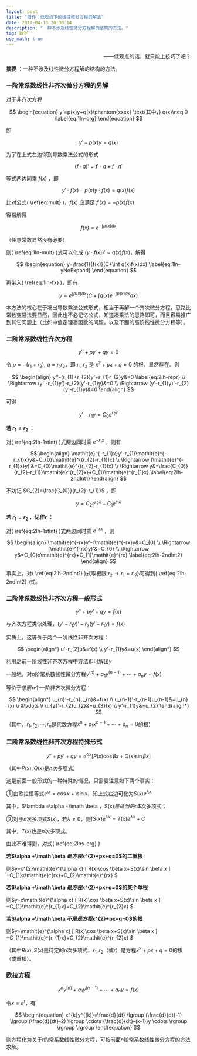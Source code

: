 ```yaml
---
layout: post
title: "旧作：低观点下的线性微分方程的解法"
date: 2017-04-13 20:30:14
description: "一种不涉及线性微分方程解的结构的方法。"
tag: 数学
use_math: true
---
```


<p style="text-align:right">——低观点的话，就只能上技巧了吧？</p>


**摘要** ：一种不涉及线性微分方程解的结构的方法。

### 一阶常系数线性非齐次微分方程的另解

对于非齐次方程

$$
\begin{equation}
	y'=p(x)y+q(x)\phantom{xxxx} \text{其中，} q(x)\neq 0 \label{eq:1ln-org}
\end{equation}
$$

即

$$
\begin{equation}
	y'-p(x)y=q(x) \label{eq:1ln-mov}
\end{equation}
$$

为了在上式左边得到导数乘法公式的形式 

$$
\begin{equation}
	(f\cdot g)'=f'\cdot g+f\cdot g' \label{eq:mult}
\end{equation}
$$

等式两边同乘 $f(x)$ ，即

$$
\begin{equation}
	y'\cdot f(x)-p(x)y\cdot f(x)=q(x)f(x) \label{eq:1ln-mult}
\end{equation}
$$

比对公式( \ref{eq:mult} )，$f(x)$ 应满足 $f'(x)=-p(x)f(x)$

容易解得

$$
\begin{equation}
	f(x)=\mathit{e}^{-\int p(x)dx} \label{eq:1ln-fx}
\end{equation}
$$

（任意常数显然没有必要）

则( \ref{eq:1ln-mult} )式可以化成 $(y\cdot f(x))'=q(x)f(x)$，解得

$$
\begin{equation}
	y=\frac{1}{f(x)}(C+\int q(x)f(x)dx) \label{eq:1ln-yNoExpand}
\end{equation}
$$

再带入( \ref{eq:1ln-fx} )，即有

$$
\begin{equation}
	y=\mathit{e}^{\int p(x)dx}(C+\int q(x)\mathit{e}^{-\int p(x)dx}dx) \label{eq:1ln-result}
\end{equation}
$$

本方法的核心在于凑出导数乘法公式形式，相当于再解一个齐次微分方程，思路比常数变易法要显然，因此也不必记忆公式，知道凑乘法的思路即可，而且容易推广到其它问题上（比如中值定理凑函数的问题，以及下面的高阶线性微分方程等）。

### 二阶常系数线性齐次方程

$$
\begin{equation}
	y''+py'+qy=0
\end{equation}
$$

令 $p=-(r_{1}+r_{2})$, $q=r_{1}r_{2}$，即 $r_{1}, r_{2}$ 是 $x^{2}+px+q=0$ 的根，显然存在。则

$$
\begin{align}
	  y''-(r_{1}+r_{2})y'+r_{1}r_{2}y&=0 \label{eq:2lh-repr} \\
	\Rightarrow (y''-r_{1}y')-r_{2}(y'-r_{1}y)&=0 \\
	\Rightarrow (y'-r_{1}y)'-r_{2}(y'-r_{1}y)&=0
\end{align}
$$

可得

$$
\begin{equation}
	y'-r_{1}y=C_{0}\mathit{e}^{r_{2}x} \label{eq:2lh-1stInt}
\end{equation}
$$

**若 $r_{1}\neq r_{2}$ ：**

对( \ref{eq:2lh-1stInt} )式两边同时乘 $\mathit{e}^{-r_{1}x}$ ，则有

$$
\begin{align}
	\mathit{e}^{-r_{1}x}y'-r_{1}\mathit{e}^{-r_{1}x}y&=C_{0}\mathit{e}^{(r_{2}-r_{1})x} \\
	\Rightarrow (\mathit{e}^{-r_{1}x}y)'&=C_{0}\mathit{e}^{(r_{2}-r_{1})x} \\
	\Rightarrow y&=\frac{C_{0}}{r_{2}-r_{1}}\mathit{e}^{r_{2}x}+C_{1}\mathit{e}^{r_{1}x} \label{eq:2lh-2ndInt1}
\end{align}
$$

不妨记 $C_{2}=\frac{C_{0}}{r_{2}-r_{1}}$ ，即

$$
\begin{equation}
	y=C_{2}\mathit{e}^{r_{2}x}+C_{1}\mathit{e}^{r_{1}x} \label{eq:2lh-result1}
\end{equation}
$$

**若 $r_{1}=r_{2}$ ，记作$r$ ：**

对( \ref{eq:2lh-1stInt} )式两边同时乘 $\mathit{e}^{-rx}$ ，则

$$
\begin{align}
	\mathit{e}^{-rx}y'-r\mathit{e}^{-rx}y&=C_{0} \\
	\Rightarrow (\mathit{e}^{-rx}y)'&=C_{0} \\
	\Rightarrow y&=C_{0}x\mathit{e}^{rx}+C_{1}\mathit{e}^{rx} \label{eq:2lh-2ndInt2}
\end{align}
$$

事实上，对( \ref{eq:2lh-2ndInt1} )式取极限 $r_{2}\rightarrow r_{1}=r$ 亦可得到( \ref{eq:2lh-2ndInt2} )式。

### 二阶常系数线性非齐次方程一般形式

$$
\begin{equation}
	y''+py'+qy=f(x)
\end{equation}
$$

与齐次方程类似处理，$(y'-r_{1}y)'-r_{2}(y'-r_{1}y)=f(x)$ 

实质上，这等价于两个一阶线性非齐次方程：

$$
\begin{align*}
	u'-r_{2}u&=f(x) \\
	y'-r_{1}y&=u(x)
\end{align*}
$$

利用之前一阶线性非齐次方程中方法即可解出$y$ 

一般地，对$n$阶常系数线性微分方程$y^{(n)}+a_{1}y^{(n-1)}+\cdots +a_{n}y=f(x)$ 

等价于求解$n$个一阶非齐次微分方程：

$$
\begin{align*}
	u_{n}'-r_{n}u_{n}&=f(x) \\
	u_{n-1}'-r_{n-1}u_{n-1}&=u_{n}(x) \\
	&\vdots \\
	u_{2}'-r_{2}u_{2}&=u_{3}(x) \\
	y'-r_{1}y&=u_{2}
\end{align*}
$$

（其中，$r_{1},r_{2},\cdots ,r_{n}$是代数方程$x^{n}+a_{1}x^{n-1}+\cdots +a_{n}=0$的根）

### 二阶常系数线性非齐次方程特殊形式

$$
\begin{equation}
y''+py'+qy=\mathit{e}^{\alpha x} [ P(x)\cos \beta x+Q(x)\sin \beta x ] \label{eq:2lns-org}
\end{equation}
$$

（其中$P(x),Q(x)$是$n$次多项式）

这是前面一般形式的一种特殊的情况，只需要注意如下两个事实：

①由欧拉恒等式$\mathit{e}^{\imath x}=\cos x+\imath \sin x$，知上式右边可化为$S(x)\mathit{e}^{\lambda x}$ 

其中，$\lambda =\alpha +\imath \beta $，$S(x)$是适当的$n$次多项式； 

②对于$n$次多项式$S(x)$，若$\lambda \neq 0$，则$\int S(x)\mathit{e}^{\lambda x}=T(x)\mathit{e}^{\lambda x}+C$ 

其中，$T(x)$也是$n$次多项式。

由此不难得到，对式( \ref{eq:2lns-org} )

**若$\alpha +\imath \beta $是方程$x^{2}+px+q=0$的二重根**

则$y=x^{2}\mathit{e}^{\alpha x} [ R(x)\cos \beta x+S(x)\sin \beta x ] +C_{1}x\mathit{e}^{rx}+C_{2}\mathit{e}^{rx} $

**若$\alpha +\imath \beta $是方程$x^{2}+px+q=0$的某个单根**

则$y=x\mathit{e}^{\alpha x} [ R(x)\cos \beta x+S(x)\sin \beta x ] +C_{1}\mathit{e}^{r_{1}x}+C_{2}\mathit{e}^{r_{2}x} $

**若$\alpha +\imath \beta $不是是方程$x^{2}+px+q=0$的根**

则$y=\mathit{e}^{\alpha x} [ R(x)\cos \beta x+S(x)\sin \beta x ] +C_{1}\mathit{e}^{r_{1}x}+C_{2}\mathit{e}^{r_{2}x} $ 

（其中$R(x),S(x)$是待定的n次多项式，$r_{1},r_{2}$（或$r$）是方程$x^{2}+px+q=0$的根（或重根）。

### 欧拉方程

$$
\begin{equation}
	x^{n}y^{(n)}+a_{1}y^{(n-1)}+\cdots +a_{n}y=f(x)
\end{equation}
$$

令$x=\mathit{e}^{t}$，有

$$
\begin{equation}
	x^{k}y^{(k)}=\frac{d}{dt} \lgroup (\frac{d}{dt}-1) \lgroup (\frac{d}{dt}-2) \lgroup \cdots (\frac{d}{dt}-(k-1))y \cdots \rgroup \rgroup \rgroup
\end{equation}
$$

则方程化为关于$t$的常系数线性微分方程，可按前面$n$阶常系数线性微分方程的方法求解。

